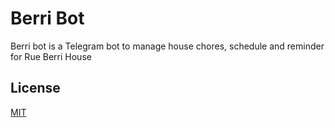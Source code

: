 # Berri Bot
Berri bot is a Telegram bot to manage house chores, schedule and reminder for Rue Berri House

## License
[MIT](https://choosealicense.com/licenses/mit/)